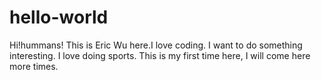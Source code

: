 # hello-world
Hi!hummans!
This is Eric Wu here.I love coding. I want to do something interesting. I love doing sports. This is my first time here, I will come here more times.
